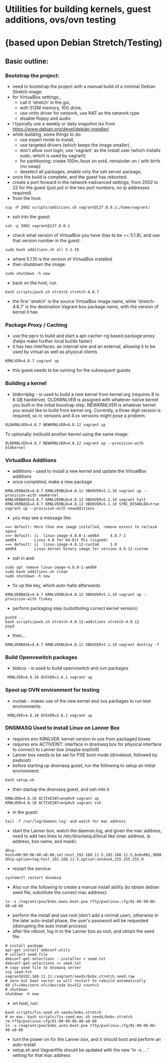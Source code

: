 # Utilities for building kernels, guest additions, ovs/ovn testing
# (based upon Debian Stretch/Testing)

## Basic outline:

### Bootstrap the project:
* need to bootstrap the project with a manual build of a minimal Debian Stretch image:
 * for VirtualBox settings:, 
   * call it 'stretch' in the gui, 
   * with 512M memory, 10G drive, 
   * use virtio driver for network, use NAT as the network type
   * disable floppy and audio
 * I typically use a weekly or daily snapshot iso from https://www.debian.org/devel/debian-installer/
 * while building, some things to do: 
   * use expert mode to install, 
   * use targeted drivers (which keeps the image smaller),
   * don't allow root login, use 'vagrant' as the install user (which installs sudo, which is used by vagrant)
   * for partitioning: create 100m /boot on ext4, remainder on / with btrfs (no swap)
   * deselect all packages, enable only the ssh server package, 
* once the build is complete, and the guest has rebooted:
 * create a port forward in the network->advanced settings, from 2002 to 22 for the guest  (just put in the two port numbers, no ip addresses required)
 * from the host: 
```
scp -P 2002 scripts/additions.sh vagrant@127.0.0.1:/home/vagrant/
```
 * ssh into the guest: 
```
ssh -p 2002 vagrant@127.0.0.1
```
 * check what version of VirtualBox you have (has to be >= 5.1.8), and use that version number in the guest: 
```
sudo bash additions.sh all 5.1.10
```
 * where 5.1.10 is the version of VirtualBox installed
 * then shutdown the image:
```
sudo shutdown -h now
```
* back on the host, run 
```
bash scripts/pack.sh stretch stretch-4.8.7
```
  * the first 'stretch' is the source VirtualBox image name, while 'stretch-4.8.7' is the destination Vagrant box package name, with the version of kernel it has

### Package Proxy / Caching
* use the pprx to build and start a apt-cacher-ng based package proxy (helps make further local builds faster)
* it has two interfaces:  an internal one and an external, allowing it to be used by virtual as well as physical clients
```
KRNLVER=4.8.7 vagrant up
```
* this guest needs to be running for the subsequent guests

### Building a kernel
* bldkrnlpkg - is used to build a new kernel from kernel.org (requires 8 to 8 GB harddrive). OLDKRNLVER is assigned with whatever native kernel you built in the initial boostrap step.  NEWKRNLVER is whatever kernel you would like to build from kernel org.  Currently, a three digit version is required, so rc versions and 4.xx versions might pose a problem.
```
OLDKRNLVER=4.8.7 NEWKRNLVER=4.8.12 vagrant up
```
To optionally (re)build another kernel using the same image:
```
OLDKRNLVER=4.8.7 NEWKRNLVER=4.8.12 vagrant up --provision-with bldkernel
```

### VirtualBox Additions
* additions - used to install a new kernel and update the VirtualBox additions
* once completed, make a new package
```
KRNLVERBASE=4.8.7 KRNLVERBLD=4.8.12 VBOXVER=5.1.10 vagrant up --provision-with newkernel
KRNLVERBASE=4.8.7 KRNLVERBLD=4.8.12 VBOXVER=5.1.10 vagrant halt
KRNLVERBASE=4.8.7 KRNLVERBLD=4.8.12 VBOXVER=5.1.10 SYNC_DISABLED=true vagrant up --provision-with newadditions
```
* you may see a message like:
```
==> default: More than one image installed, remove excess to reclaim space
==> default: ii  linux-image-4.8.0-1-amd64     4.8.7-1                     amd64        Linux 4.8 for 64-bit PCs (signed)
==> default: ii  linux-image-4.8.12-custom     1.0                         amd64        Linux kernel binary image for version 4.8.12-custom
```
* ssh in and:
```
sudo apt remove linux-image-4.8.0-1-amd64
sudo bash additions.sh clean
sudo shutdown -h now
```
* fix up the key, which auto-halts afterwards
```
KRNLVERBASE=4.8.7 KRNLVERBLD=4.8.12 VBOXVER=5.1.10 vagrant up --provision-with fixkey
```
* perform packaging step (substituting correct kernel version):
```
pushd ..
bash scripts/pack.sh stretch-4.8.12-additions stretch-4.8.12
popd
```
* then...
```
KRNLVERBASE=4.8.7 KRNLVERBLD=4.8.12 VBOXVER=5.1.10 vagrant destroy -f
```

### Build Openvswitch packages
* bldovs - is used to build openvswitch and ovn packages
```
 KRNLVER=4.8.10 OVSVER=2.6.1 vagrant up
```

### Spool up OVN environment for testing
* ovnlab - makes use of the new kernel and ovs packages to run test environments
```
 KRNLVER=4.8.10 OVSVER=2.6.1 vagrant up
```
### DNSMASQ Used to install Linux on Lanner Box
* requires env KRNLVER: kernel version to use from packaged boxes
* requires env ACTIVEINT: interface in dnsmasq box for physical interface to connect to Lanner box (maybe enp0s9)
* Lanner box needs to be set for PXE boot mode (driveboot, followed by pxeboot)
* before starting up dnsmasq guest, run the following to setup an initial environment:
```
bash setup.sh
```
* then startup the dnsmasq guest, and ssh into it
```
KRNLVER=4.8.10 ACTIVEINT=enp0s9 vagrant up
KRNLVER=4.8.10 ACTIVEINT=enp0s9 vagrant ssh
```
* in the guest:
```
tail -f /var/log/daemon.log' and watch for mac address
```
* start the Lanner box, watch the daemon.log, and given the mac address, need to add two lines to /etc/dnsmasq.d/local like (mac address, ip address, box name, and mask):
```
dhcp-host=00:90:0b:40:a8:68,set:host_192.168.11.5,192.168.11.5,bnbx001,3600
dhcp-option=tag:host_192.168.11.5,option:netmask,255.255.255.0
```
* restart the service:
```
systemctl restart dnsmasq
```
* Also run the following to create a manual install ability (to obtain debian seed file, substitute the correct mac address):
```
ln -s /vagrant/pxe/bnbx.manu.boot.pxe tftp/pxelinux.cfg/01-00-90-0b-40-a8-68
```
* perform the install and use root (don't add a normal user), 
   otherwise in the later auto-install phase, 
     the user's password will be requested (distrupting the auto install process)
* after the reboot, log in to the Lanner box as root, and obtain the seed file:
```
# install package
apt-get install debconf-utils
# collect seed file
debconf-get-selections --installer > seed.txt
debconf-get-selections >> seed.txt
# copy seed file to dnsmasq server
scp seed.txt vagrant@192.168.11.11:/vagrant/seeds/bnbx.stretch.seed.raw
# zero out boot sector so will restart to rebuild automatically
dd if=/dev/zero of=/dev/sda bs=512 count=1
# shutdown
shutdown -h now
```
* on host, run:
```
bash scripts/fix-seed.sh seeds/bnbx.stretch
# on mac: bash scripts/fix-seed.mac.sh seeds/bnbx.stretch
rm tftp/pxelinux.cfg/01-00-90-0b-40-a8-68
ln -s /vagrant/pxe/bnbx.auto.boot.pxe tftp/pxelinux.cfg/01-00-90-0b-40-a8-68
```
* turn the power on for the Lanner box, and it should boot and perform an auto-install
* setup.sh and Vagrantfile should be updated with the new 'ln -s ....' setting for that mac address
